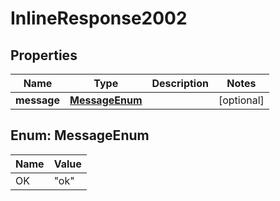 
# InlineResponse2002

## Properties
Name | Type | Description | Notes
------------ | ------------- | ------------- | -------------
**message** | [**MessageEnum**](#MessageEnum) |  |  [optional]


<a name="MessageEnum"></a>
## Enum: MessageEnum
Name | Value
---- | -----
OK | &quot;ok&quot;



